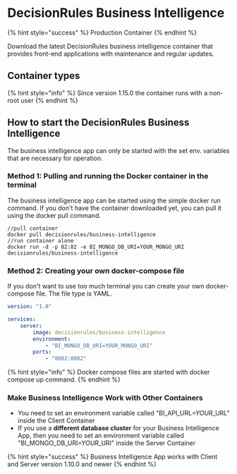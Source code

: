 # DecisionRules Business Intelligence

{% hint style="success" %}
Production Container
{% endhint %}

Download the latest DecisionRules business intelligence container that provides front-end applications with maintenance and regular updates.

## Container types

{% hint style="info" %}
Since version 1.15.0 the container runs with a non-root user
{% endhint %}

## How to start the DecisionRules Business Intelligence

The business intelligence app can only be started with the set env. variables that are necessary for operation.

### Method 1: Pulling and running the Docker container in the terminal

The business intelligence app can be started using the simple docker run command. If you don't have the container downloaded yet, you can pull it using the docker pull command.

```
//pull container
docker pull decisionrules/business-intelligence
//run container alone
docker run -d -p 82:82 -e BI_MONGO_DB_URI=YOUR_MONGO_URI decisionrules/business-intelligence
```

### Method 2: Creating your own docker-compose file

If you don't want to use too much terminal you can create your own docker-compose file. The file type is YAML.

```yaml
version: "1.0"

services:
    server:
        image: decisionrules/business-intelligence
        environment:
            - "BI_MONGO_DB_URI=YOUR_MONGO_URI"
        ports:
            - "8082:8082"
```

{% hint style="info" %}
Docker compose files are started with docker compose up command.
{% endhint %}

### Make Business Intelligence Work with Other Containers

* You need to set an environment variable called "BI\_API\_UR&#x4C;_=YOUR_\_URL" inside the Client Container
* If you use a **different database cluster** for your Business Intelligence App, then you need to set an environment variable called "BI\_MONGO\_DB\_UR&#x49;_=YOUR_\_URI" inside the Server Container

{% hint style="success" %}
Business Intelligence App works with Client and Server version 1.10.0 and newer
{% endhint %}
